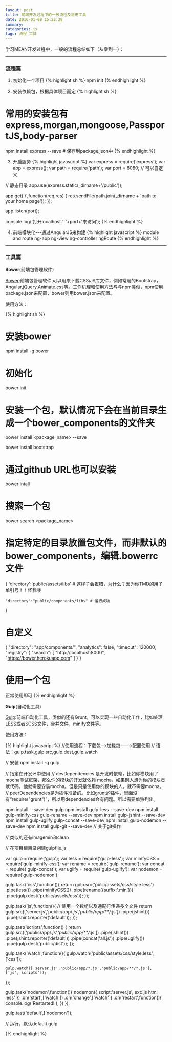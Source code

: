 ```yaml
---
layout: post
title: 前端开发过程中的一般流程及常用工具
date: 2016-01-08 15:22:29
summary:
categories: js
tags: 流程 工具
---
```


学习MEAN开发过程中，一般的流程总结如下（从零到一）：

---
### 流程篇

1. 初始化一个项目
{% highlight sh %}
npm init
{% endhighlight %}

2. 安装依赖包，根据具体项目而定
{% highlight sh %}
# 常用的安装包有express,morgan,mongoose,PassportJS,body-parser
npm install express --save # 保存到package.json中
{% endhighlight %}

3. 开启服务
{% highlight javascript %}
var express = require('express');
var app = express();
var path = require('path');
var port = 8080; // 可以自定义

// 静态目录
app.use(express.static(_dirname+'/public'));

app.get('/',function(req,res) {
    res.sendFile(path.join(_dirname + 'path to your home page'));
});

app.listen(port);

console.log('打开localhost：'+port+'来访问');
{% endhighlight %}

4. 前端模块化---通过AngularJS来构建
{% highlight javascript %}
module and route
ng-app
ng-view
ng-controller
ngRoute
{% endhighlight %}

---
### 工具篇

__Bower__(前端包管理软件)

[Bower](http://bower.io):前端包管理软件,可以用来下载CSS/JS库文件，例如常用的Bootstrap，Angular,jQuery,Animate.css等。工作机理和使用方法与与npm类似，npm使用package.json来配置，bower则用bower.json来配置。

使用方法：

{% highlight sh %}
# 安装bower
npm install -g bower

# 初始化
bower init

# 安装一个包，默认情况下会在当前目录生成一个bower_components的文件夹
bower install <package_name> --save

bower install bootstrap

# 通过github URL也可以安装
bower intall <github-url>

# 搜索一个包
bower search <package_name>

# 指定特定的目录放置包文件，而非默认的bower_components，编辑.bowerrc文件
{
    'directory':'public/assets/libs' # 这样子会报错，为什么？因为你TMD的用了单引号！！怪我喽

    "directory":"public/components/libs" # 运行成功
}

# 自定义
{
  "directory": "app/components/",
  "analytics": false,
  "timeout": 120000,
  "registry": {
    "search": [
      "http://localhost:8000",
      "https://bower.herokuapp.com"
    ]
  }
}

# 使用一个包
正常使用即可
{% endhighlight %}

__Gulp__(自动化工具)

[Gulp](https://github.com/gulpjs/gulp/blob/master/docs/getting-started.md):前端自动化工具，类似的还有Grunt，可以实现一些自动化工作，比如处理LESS或者SCSS文件，合并文件，minify文件等。

使用方法：

{% highlight javascript %}
//使用流程：下载包-->加载包--->配置使用
// 语法：gulp.task,gulp.src,gulp.dest,gulp.watch

// 安装
npm install -g gulp

// 指定在开发环中使用
// devDependencies 是开发时依赖，比如你模块用了mocha测试框架，那么你的模块的开发就依赖 mocha，如果别人想为你的模块贡献代码，他就需要安装mocha。但是只是使用你的模块的人，就不需要mocha。
// peerDependencies是为插件准备的。比如grunt的插件，里面没有“require("grunt")”，所以用dependencies会有问题。所以需要单独列出。

npm install --save-dev gulp
npm install gulp-less --save-dev
npm install gulp-minify-css gulp-rename --save-dev
npm install gulp-jshint --save-dev
npm install gulp-uglify gulp-concat --save-dev
npm install gulp-nodemon --save-dev
npm install gulp-git --save-dev // 关于git操作

// 类似的还有imagemin和clean


// 在项目根目录创建gulpfile.js

var gulp = require('gulp');
var less = require('gulp-less');
var minifyCSS = require('gulp-minify-css');
var rename = require('gulp-rename');
var concat = require('gulp-concat');
var uglify = require('gulp-uglify');
var nodemon = require('gulp-nodemon');

gulp.task('css',function(){
    return gulp.src('pulic/assets/css/style.less')
        .pipe(less())
        .pipe(minifyCSS())
        .pipe(rename({suffix:'.min'}))
        .pipe(gulp.dest('public/assets/css'));
});

gulp.task('js',function(){
    // 使用一个数组以及通配符传递多个文件
    return gulp.src(['server.js','public/app/*.js','public/app/**/*.js'])
            .pipe(jshint())
            .pipe(jshint.reporter('default'));
});

gulp.tast('scripts',function() {
    return gulp.src(['public/app/*.js','public/app/**/*.js'])
    .pipe(jshint())
    .pipe(jshint.reporter('default'))
    .pipe(concat('all.js'))
    .pipe(uglify())
    .pipe(gulp.dest('public/dist'));
});

gulp.task('watch',function(){
    gulp.watch('public/assets/css/style.less',['css']);

    gulp.watch(['server.js','public/app/*.js','public/app/**/*.js'],['js','scripts']);
});

gulp.task('nodemon',function(){
    nodemon({
    script:'server.js',
    ext:'js html less'
    })
    .on('start',['watch'])
    .on('change',['watch'])
    .on('restart',function(){
    console.log('Restarted!');
    })
});

gulp.tast('default',['nodemon']);


// 运行，默认default
gulp <task-name>





{% endhighlight %}


